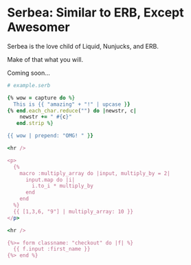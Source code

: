 # Serbea: Similar to ERB, Except Awesomer

Serbea is the love child of Liquid, Nunjucks, and ERB.

Make of that what you will.

Coming soon…

```ruby
# example.serb

{% wow = capture do %}
  This is {{ "amazing" + "!" | upcase }}
{% end.each_char.reduce("") do |newstr, c|
    newstr += " #{c}"
   end.strip %}

{{ wow | prepend: "OMG! " }}

<hr />

<p>
  {%
    macro :multiply_array do |input, multiply_by = 2|
      input.map do |i|
        i.to_i * multiply_by
      end
    end
  %}
  {{ [1,3,6, "9"] | multiply_array: 10 }}
</p>

<hr />

{%>= form classname: "checkout" do |f| %}
  {{ f.input :first_name }}
{%> end %}
```
